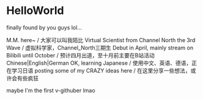 # HelloWorld
finally found by you guys lol...

M.M. here~ / 大家可以叫我陌比
Virtual Scientist from Channel North the 3rd Wave / 虚拟科学家，Channel_North三期生
Debut in April, mainly stream on Bilibili until October / 预计四月出道，至十月前主要在B站活动
Chinese|English|German OK, learning Japanese / 使用中文、英语、德语，正在学习日语
posting some of my CRAZY ideas here / 在这里分享一些想法，或许会有些疯狂

maybe I'm the first v-githuber lmao
